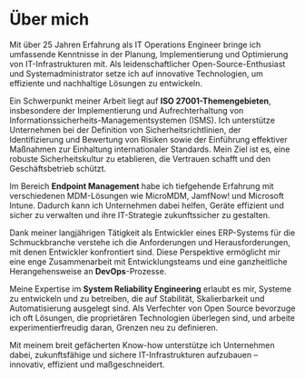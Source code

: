 # Über mich

Mit über 25 Jahren Erfahrung als IT Operations Engineer bringe ich umfassende Kenntnisse in der Planung, Implementierung und Optimierung von IT-Infrastrukturen mit. Als leidenschaftlicher Open-Source-Enthusiast und Systemadministrator setze ich auf innovative Technologien, um effiziente und nachhaltige Lösungen zu entwickeln.

Ein Schwerpunkt meiner Arbeit liegt auf **ISO 27001-Themengebieten**, insbesondere der Implementierung und Aufrechterhaltung von Informationssicherheits-Managementsystemen (ISMS). Ich unterstütze Unternehmen bei der Definition von Sicherheitsrichtlinien, der Identifizierung und Bewertung von Risiken sowie der Einführung effektiver Maßnahmen zur Einhaltung internationaler Standards. Mein Ziel ist es, eine robuste Sicherheitskultur zu etablieren, die Vertrauen schafft und den Geschäftsbetrieb schützt.

Im Bereich **Endpoint Management** habe ich tiefgehende Erfahrung mit verschiedenen MDM-Lösungen wie MicroMDM, JamfNow! und Microsoft Intune. Dadurch kann ich Unternehmen dabei helfen, Geräte effizient und sicher zu verwalten und ihre IT-Strategie zukunftssicher zu gestalten.

Dank meiner langjährigen Tätigkeit als Entwickler eines ERP-Systems für die Schmuckbranche verstehe ich die Anforderungen und Herausforderungen, mit denen Entwickler konfrontiert sind. Diese Perspektive ermöglicht mir eine enge Zusammenarbeit mit Entwicklungsteams und eine ganzheitliche Herangehensweise an **DevOps**-Prozesse.

Meine Expertise im **System Reliability Engineering** erlaubt es mir, Systeme zu entwickeln und zu betreiben, die auf Stabilität, Skalierbarkeit und Automatisierung ausgelegt sind. Als Verfechter von Open Source bevorzuge ich oft Lösungen, die proprietären Technologien überlegen sind, und arbeite experimentierfreudig daran, Grenzen neu zu definieren.

Mit meinem breit gefächerten Know-how unterstütze ich Unternehmen dabei, zukunftsfähige und sichere IT-Infrastrukturen aufzubauen – innovativ, effizient und maßgeschneidert.